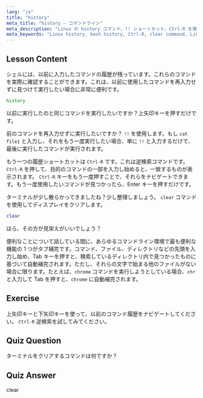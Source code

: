 ```yaml
---
lang: "ja"
title: "history"
meta_title: "history - コマンドライン"
meta_description: "Linux の history コマンド、!! ショートカット、Ctrl-R を使った効率的なコマンド呼び出し方法を学びましょう。これらの必須のヒントでターミナルの生産性を向上させましょう！"
meta_keywords: "Linux history, bash history, Ctrl-R, clear command, Linux tutorial, command line, beginner guide"
---
```


## Lesson Content

シェルには、以前に入力したコマンドの履歴が残っています。これらのコマンドを実際に確認することができます。これは、以前に使用したコマンドを再入力せずに見つけて実行したい場合に非常に便利です。

```bash
history
```

以前に実行したのと同じコマンドを実行したいですか？上矢印キーを押すだけです。

前のコマンドを再入力せずに実行したいですか？ `!!` を使用します。もし `cat file1` と入力し、それをもう一度実行したい場合、単に `!!` と入力するだけで、最後に実行したコマンドが実行されます。

もう一つの履歴ショートカットは `Ctrl-R` です。これは逆検索コマンドです。 `Ctrl-R` を押して、目的のコマンドの一部を入力し始めると、一致するものが表示されます。 `Ctrl-R` キーをもう一度押すことで、それらをナビゲートできます。もう一度使用したいコマンドが見つかったら、Enter キーを押すだけです。

ターミナルが少し散らかってきましたね？少し整理しましょう。 `clear` コマンドを使用してディスプレイをクリアします。

```bash
clear
```

ほら、その方が見栄えがいいでしょう？

便利なことについて話している間に、あらゆるコマンドライン環境で最も便利な機能の 1 つがタブ補完です。コマンド、ファイル、ディレクトリなどの先頭を入力し始め、Tab キーを押すと、検索しているディレクトリ内で見つかったものに基づいて自動補完されます。ただし、それらの文字で始まる他のファイルがない場合に限ります。たとえば、`chrome` コマンドを実行しようとしている場合、`chr` と入力して Tab を押すと、`chrome` に自動補完されます。

## Exercise

上矢印キーと下矢印キーを使って、以前のコマンド履歴をナビゲートしてください。 `Ctrl-R` 逆検索を試してみてください。

## Quiz Question

ターミナルをクリアするコマンドは何ですか？

## Quiz Answer

clear
